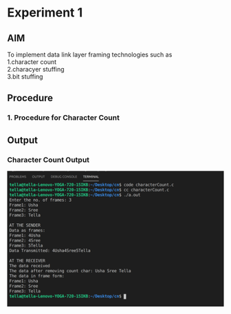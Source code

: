 # Experiment 1
## AIM 

To implement data link layer framing technologies such as  
1.character count  
2.characyer stuffing  
3.bit stuffing  

## Procedure  
### 1. Procedure for Character Count

## **Output**
### Character Count Output  
![Output](charactCount.png)
